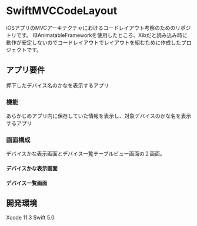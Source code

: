 # SwiftMVCCodeLayout

iOSアプリのMVCアーキテクチャにおけるコードレイアウト考察のためのリポジトリです。
IBAnimatableFrameworkを使用したところ、Xibだと読み込み時に動作が安定しないのでコードレイアウトでレイアウトを組むために作成したプロジェクトです。

## アプリ要件
押下したデバイス名のかなを表示するアプリ

### 機能
あらかじめアプリ内に保存していた情報を表示し、対象デバイスのかな名を表示するアプリ

### 画面構成
デバイスかな表示画面とデバイス一覧テーブルビュー画面の２画面。
#### デバイスかな表示画面


#### デバイス一覧画面



## 開発環境
Xcode 11.3
Swift 5.0
